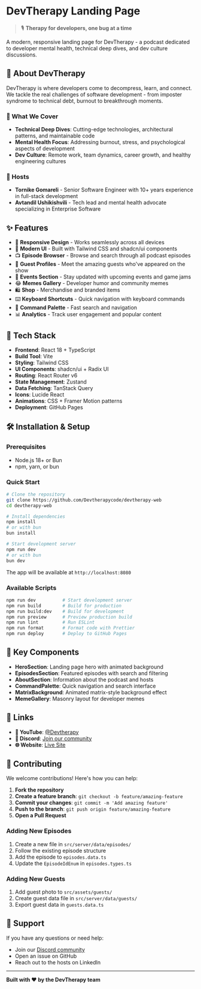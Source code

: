 # DevTherapy Landing Page

> 🎙️ **Therapy for developers, one bug at a time**

A modern, responsive landing page for DevTherapy - a podcast dedicated to developer mental health, technical deep dives, and dev culture discussions.

## 🌟 About DevTherapy

DevTherapy is where developers come to decompress, learn, and connect. We tackle the real challenges of software development - from imposter syndrome to technical debt, burnout to breakthrough moments.

### 🎯 What We Cover

- **Technical Deep Dives**: Cutting-edge technologies, architectural patterns, and maintainable code
- **Mental Health Focus**: Addressing burnout, stress, and psychological aspects of development
- **Dev Culture**: Remote work, team dynamics, career growth, and healthy engineering cultures

### 🎤 Hosts

- **Tornike Gomareli** - Senior Software Engineer with 10+ years experience in full-stack development
- **Avtandil Ushikishvili** - Tech lead and mental health advocate specializing in Enterprise Software

## ✨ Features

- 📱 **Responsive Design** - Works seamlessly across all devices
- 🎨 **Modern UI** - Built with Tailwind CSS and shadcn/ui components
- 📺 **Episode Browser** - Browse and search through all podcast episodes
- 👥 **Guest Profiles** - Meet the amazing guests who've appeared on the show
- 🎉 **Events Section** - Stay updated with upcoming events and game jams
- 😂 **Memes Gallery** - Developer humor and community memes
- 🛍️ **Shop** - Merchandise and branded items
- ⌨️ **Keyboard Shortcuts** - Quick navigation with keyboard commands
- 🎯 **Command Palette** - Fast search and navigation
- 📊 **Analytics** - Track user engagement and popular content

## 🚀 Tech Stack

- **Frontend**: React 18 + TypeScript
- **Build Tool**: Vite
- **Styling**: Tailwind CSS
- **UI Components**: shadcn/ui + Radix UI
- **Routing**: React Router v6
- **State Management**: Zustand
- **Data Fetching**: TanStack Query
- **Icons**: Lucide React
- **Animations**: CSS + Framer Motion patterns
- **Deployment**: GitHub Pages

## 🛠️ Installation & Setup

### Prerequisites

- Node.js 18+ or Bun
- npm, yarn, or bun

### Quick Start

```bash
# Clone the repository
git clone https://github.com/Devtherapycode/devtherapy-web
cd devtherapy-web

# Install dependencies
npm install
# or with bun
bun install

# Start development server
npm run dev
# or with bun
bun dev
```

The app will be available at `http://localhost:8080`

### Available Scripts

```bash
npm run dev          # Start development server
npm run build        # Build for production
npm run build:dev    # Build for development
npm run preview      # Preview production build
npm run lint         # Run ESLint
npm run format       # Format code with Prettier
npm run deploy       # Deploy to GitHub Pages
```

## 🎨 Key Components

- **HeroSection**: Landing page hero with animated background
- **EpisodesSection**: Featured episodes with search and filtering
- **AboutSection**: Information about the podcast and hosts
- **CommandPalette**: Quick navigation and search interface
- **MatrixBackground**: Animated matrix-style background effect
- **MemeGallery**: Masonry layout for developer memes

## 🔗 Links

- **🎥 YouTube**: [@Devtherapy](https://www.youtube.com/@Devtherapy)
- **💬 Discord**: [Join our community](https://discord.gg/devtherapy)
- **🌐 Website**: [Live Site](https://devtherapy.ge)

## 🤝 Contributing

We welcome contributions! Here's how you can help:

1. **Fork the repository**
2. **Create a feature branch**: `git checkout -b feature/amazing-feature`
3. **Commit your changes**: `git commit -m 'Add amazing feature'`
4. **Push to the branch**: `git push origin feature/amazing-feature`
5. **Open a Pull Request**

### Adding New Episodes

1. Create a new file in `src/server/data/episodes/`
2. Follow the existing episode structure
3. Add the episode to `episodes.data.ts`
4. Update the `EpisodeIdEnum` in `episodes.types.ts`

### Adding New Guests

1. Add guest photo to `src/assets/guests/`
2. Create guest data file in `src/server/data/guests/`
3. Export guest data in `guests.data.ts`

## 💬 Support

If you have any questions or need help:

- Join our [Discord community](https://discord.gg/devtherapy)
- Open an issue on GitHub
- Reach out to the hosts on LinkedIn

---

**Built with ❤️ by the DevTherapy team**
